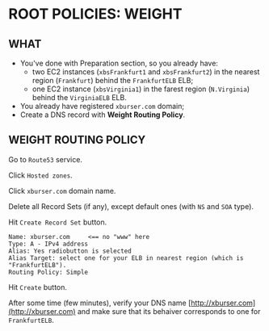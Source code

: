 # ROOT POLICIES: WEIGHT

## WHAT

  - You've done with Preparation section, so you already have:
    - two EC2 instances (`xbsFrankfurt1` and `xbsFrankfurt2`) in the nearest region (`Frankfurt`) behind the `FrankfurtELB` ELB;
    - one EC2 instance (`xbsVirginia1`) in the farest region (`N.Virginia`) behind the `VirginiaELB` ELB.
  - You already have registered `xburser.com` domain;
  - Create a DNS record with **Weight Routing Policy**.
  
## WEIGHT ROUTING POLICY

Go to `Route53` service.

Click `Hosted zones`.

Click `xburser.com` domain name.

Delete all Record Sets (if any), except default ones (with `NS` and `SOA` type).

Hit `Create Record Set` button. 
```
Name: xburser.com     <== no "www" here
Type: A - IPv4 address
Alias: Yes radiobutton is selected
Alias Target: select one for your ELB in nearest region (which is "FrankfurtELB").
Routing Policy: Simple
```

Hit `Create` button.

After some time (few minutes), verify your DNS name [http://xburser.com](http://xburser.com) and make sure that its behaiver corresponds to one for `FrankfurtELB`.
















































